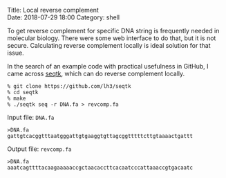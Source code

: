 Title: Local reverse complement  
Date: 2018-07-29 18:00
Category: shell

To get reverse complement for specific DNA string is frequently needed in molecular biology.
There were some web interface to do that, but it is not secure.
Calculating reverse complement locally is ideal solution for that issue.

In the search of an example code with practical usefulness in GitHub,
I came across [seqtk](https://github.com/lh3/seqtk), which can do reverse complement locally.

```
% git clone https://github.com/lh3/seqtk
% cd seqtk
% make
% ./seqtk seq -r DNA.fa > revcomp.fa
```

Input file: `DNA.fa`

```
>DNA.fa
gattgtcacggtttaatgggattgtgaaggtgttagcggtttttcttgtaaaactgattt
```

Output file: `revcomp.fa`

```
>DNA.fa
aaatcagttttacaagaaaaaccgctaacaccttcacaatcccattaaaccgtgacaatc
```
